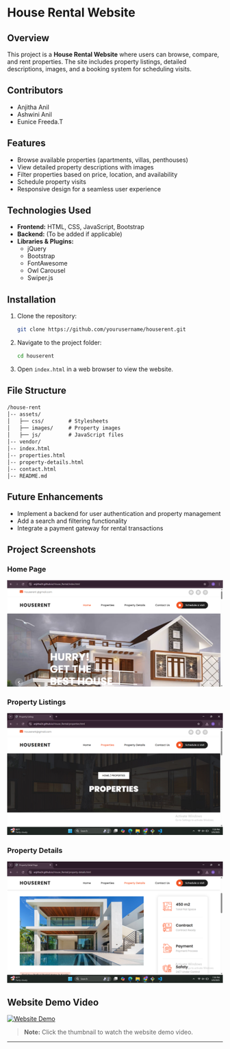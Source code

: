 # House Rental Website

## Overview
This project is a **House Rental Website** where users can browse, compare, and rent properties. The site includes property listings, detailed descriptions, images, and a booking system for scheduling visits.

## Contributors
- Anjitha Anil
- Ashwini Anil
- Eunice Freeda.T 

## Features
- Browse available properties (apartments, villas, penthouses)
- View detailed property descriptions with images
- Filter properties based on price, location, and availability
- Schedule property visits
- Responsive design for a seamless user experience

## Technologies Used
- **Frontend:** HTML, CSS, JavaScript, Bootstrap
- **Backend:** (To be added if applicable)
- **Libraries & Plugins:**
  - jQuery
  - Bootstrap
  - FontAwesome
  - Owl Carousel
  - Swiper.js

## Installation
1. Clone the repository:
   ```sh
   git clone https://github.com/yourusername/houserent.git
   ```
2. Navigate to the project folder:
   ```sh
   cd houserent
   ```
3. Open `index.html` in a web browser to view the website.

## File Structure
```
/house-rent
│-- assets/
│   ├── css/        # Stylesheets
│   ├── images/     # Property images
│   ├── js/         # JavaScript files
│-- vendor/
│-- index.html
│-- properties.html
│-- property-details.html
│-- contact.html
│-- README.md
```

## Future Enhancements
- Implement a backend for user authentication and property management
- Add a search and filtering functionality
- Integrate a payment gateway for rental transactions



## Project Screenshots

### Home Page  
![Home Page](assets/images/home.png)

### Property Listings  
![Property Listings](assets/images/properties.png)

### Property Details  
![Property Details](assets/images/property-details.png)

## Website Demo Video  
[![Website Demo](assets/images/video-thumbnail.png)](assets/videos/video.mp4)

> **Note:** Click the thumbnail to watch the website demo video.

---





